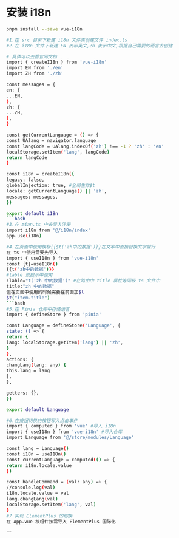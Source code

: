 # 安装 i18n

````bash
pnpm install --save vue-i18n

#1.在 src 目录下新建 i18n 文件夹创建文件 index.ts
#2.在 i18n 文件下新建 EN 表示英文,Zh 表示中文,根据自己需要的语言去创建

# 具体可以去看官网文档
import { createI18n } from 'vue-i18n'
import EN from './en'
import ZH from './zh'

const messages = {
en: {
...EN,
},
zh: {
...ZH,
},
}

const getCurrentLanguage = () => {
const UAlang = navigator.language
const langCode = UAlang.indexOf('zh') !== -1 ? 'zh' : 'en'
localStorage.setItem('lang', langCode)
return langCode
}

const i18n = createI18n({
legacy: false,
globalInjection: true, #全局生效$t
locale: getCurrentLanguage() || 'zh',
messages: messages,
})

export default i18n
```bash
#3.在 mian.ts 中去导入注册
import i18n from '@/i18n/index'
app.use(i18n)

#4.在页面中使用模板{{$t('zh中的数据')}}在文本中直接替换文字就行
在 ts 中使用需要先导入
import { useI18n } from 'vue-i18n'
const {t}=useI18n()
{{t('zh中的数据')}}
#lable 或提示中使用
:lable="t('zh 中的数据')" #在路由中 title 属性等同级 ts 文件中
title:"zh 中的数据"
但在页面中使用的时候需要在前面加$t
$t("item.title")
```bash
#5.在 Pinia 仓库中存储语言
import { defineStore } from 'pinia'

const Language = defineStore('Language', {
state: () => {
return {
lang: localStorage.getItem('lang') || 'zh',
}
},
actions: {
changLang(lang: any) {
this.lang = lang
},
},

getters: {},
})

export default Language

#6.在按钮切换的按钮写入点击事件
import { computed } from 'vue' #导入 i18n
import { useI18n } from 'vue-i18n' #导入仓库
import Language from '@/store/modules/Language'

const lang = Language()
const i18n = useI18n()
const currentLanguage = computed(() => {
return i18n.locale.value
})

const handleCommand = (val: any) => {
//console.log(val)
i18n.locale.value = val
lang.changLang(val)
localStorage.setItem('lang', val)
}
#7 实现 ElementPlus 的切换
在 App.vue 根组件按需导入 ElementPlus 国际化
````

<script setup lang="ts">
import zh from 'element-plus/lib/locale/lang/zh-cn'
import en from 'element-plus/lib/locale/lang/en'
import Language from '@/store/modules/Language' //store存放语言配置
const lang = Language()
</script>
<template>
  <el-config-provider :locale="lang.lang === 'zh' ? zh : en">
    <router-view></router-view>
  </el-config-provider>
</template>
```
